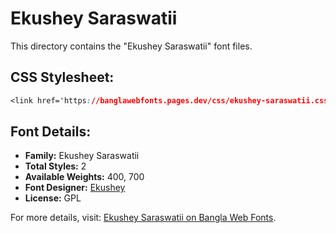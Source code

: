 # Ekushey Saraswatii

This directory contains the "Ekushey Saraswatii" font files.

## CSS Stylesheet:
```css
<link href='https://banglawebfonts.pages.dev/css/ekushey-saraswatii.css' rel='stylesheet'>
```

## Font Details:
- **Family:** Ekushey Saraswatii
- **Total Styles:** 2
- **Available Weights:** 400, 700
- **Font Designer:** [Ekushey](https://ekushey.org/)
- **License:** GPL

For more details, visit: [Ekushey Saraswatii on Bangla Web Fonts](https://banglawebfonts.pages.dev/ekushey-saraswatii/#about).